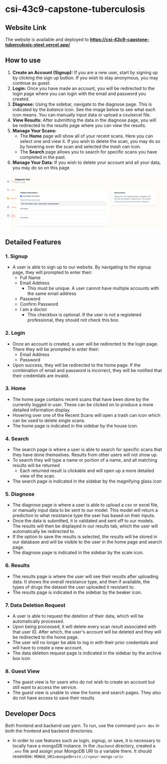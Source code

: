 # csi-43c9-capstone-tuberculosis

## Website Link

The website is available and deployed to **https://csi-43c9-capstone-tuberculosis-steel.vercel.app/**

## How to use

1. **Create an Account (Signup):** If you are a new user, start by signing up by clicking the sign up button. If you wish to stay anonymous, you may continue as guest.
2. **Login:** Once you have made an account, you will be redirected to the login page where you can login with the email and password you created.
3. **Diagnose:** Using the sidebar, navigate to the diagnose page. This is indicated by the _balance_ icon. See the image below to see what each icon means. You can manually input data or upload a csv/excel file.
4. **View Results:** After submitting the data in the diagnose page, you will be redirected to the results page where you can view the results.
5. **Manage Your Scans:**
   - The **Home** page will show all of your recent scans. Here you can select one and view it. If you wish to delete the scan, you may do so by hovering over the scan and selected the *trash can* icon.
   - The **Search** page allows you to search for specific scans you have completed in the past.
6. **Manage Your Data:** If you wish to delete your account and all your data, you may do so on this page

![Screenshot explaining the sidebar](./images/sidebar-explanation.png)

## Detailed Features

### 1. Signup

- A user is able to sign up to our website. By navigating to the signup page, they will prompted to enter their:
  - Full Name
  - Email Address
    - This must be unique. A user cannot have multiple accounts with the same email address
  - Password
  - Confirm Password
  - I am a doctor
    - This checkbox is optional. If the user is not a registered professional, they should not check this box.

### 2. Login

- Once an account is created, a user will be redirected to the login page. There they will be prompted to enter their: 
    - Email Address 
    - Password
- Upon success, they will be redirected to the home page. If the combination of email and password is incorrect, they will be notified that their credentials are invalid.

### 3. Home

- The home page contains recent scans that have been done by the currently logged in user. These can be clicked on to produce a more detailed information display.
- Hovering over one of the Recent Scans will open a trash can icon which can be used to delete single scans.
- The home page is indicated in the sidebar by the house icon.

### 4. Search

- The search page is where a user is able to search for specific scans that they have done themselves. Results from other users will not show up.
- To search they will type a name or portion of a name, and all matching results will be returned 
    - Each returned result is clickable and will open up a more detailed view of the scan.
- The search page is indicated in the sidebar by the magnifying glass icon

### 5. Diagnose

- The diagnose page is where a user is able to upload a csv or excel file, or manually input data to be sent to our model. This model will return a prediction to what resistance type the user has based on their inputs.
- Once the data is submitted, it is validated and sent off to our models. The results will then be displayed in our results tab, which the user will automatically be redirected to.
- If the option to save the results is selected, the results will be stored in our database and will be visible to the user in the home page and search page.
- The diagnose page is indicated in the sidebar by the scale icon.

### 6. Results

- The results page is where the user will see their results after uploading data. It shows the overall resistance type, and then if available, the types of drugs the dataset the user uploaded it resistant to.
- The results page is indicated in the sidebar by the beaker icon.

### 7. Data Deletion Request

- A user is able to request the deletion of their data, which will be automatically
  processed.
- Upon being processed, it will delete every scan result associated with that user ID. After which, the user's account will be deleted and they will be redirected to the home page.
- The user will no longer be able to log in with their prior credentials and will have to create a new account.
- The data deletion request page is indicated in the sidebar by the archive box icon

### 8. Guest View

- The guest view is for users who do not wish to create an account but still want to
access the service.
- The guest view is unable to view the home and search pages. They also do not
have access to save their results

## Developer Docs
Both frontend and backend use yarn. To run, use the command `yarn dev` in both the frontend and backend directories.
- In order to use features such as login, signup, or save, it is necessary to locally have a mongoDB instance. In the `/backend` directory, created a `.env` file and assign your MongoDB URI to a variable there. It should resemble: `MONGO_URI=mongodb+srv://<your-mongo-uri>`